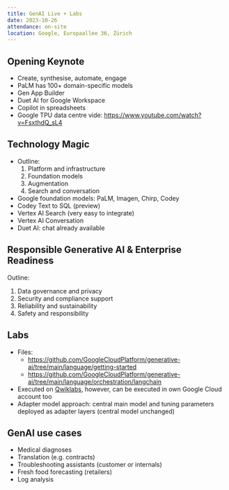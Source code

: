 ```yaml
---
title: GenAI Live + Labs
date: 2023-10-26
attendance: on-site
location: Google, Europaallee 36, Zürich
---
```


## Opening Keynote

- Create, synthesise, automate, engage
- PaLM has 100+ domain-specific models
- Gen App Builder
- Duet AI for Google Workspace
- Copilot in spreadsheets
- Google TPU data centre vide: https://www.youtube.com/watch?v=FsxthdQ_sL4


## Technology Magic

- Outline:
  1. Platform and infrastructure
  1. Foundation models
  1. Augmentation
  1. Search and conversation
- Google foundation models: PaLM, Imagen, Chirp, Codey
- Codey Text to SQL (preview)
- Vertex AI Search (very easy to integrate)
- Vertex AI Conversation
- Duet AI: chat already available

## Responsible Generative AI & Enterprise Readiness

Outline:
  1. Data governance and privacy
  1. Security and compliance support
  1. Reliability and sustainability
  1. Safety and responsibility

## Labs

- Files:
  - https://github.com/GoogleCloudPlatform/generative-ai/tree/main/language/getting-started
  - https://github.com/GoogleCloudPlatform/generative-ai/tree/main/language/orchestration/langchain
- Executed on [Qwiklabs](https://go.qwiklabs.com/), however, can be executed in own Google Cloud account too
- Adapter model approach: central main model and tuning parameters deployed as adapter layers (central model unchanged)

## GenAI use cases

- Medical diagnoses
- Translation (e.g. contracts)
- Troubleshooting assistants (customer or internals)
- Fresh food forecasting (retailers)
- Log analysis
